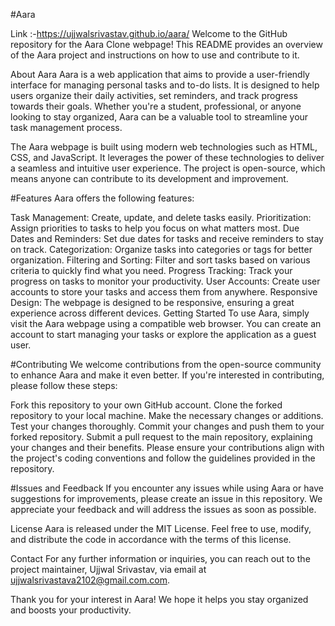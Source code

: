 #Aara

Link :-https://ujjwalsrivastav.github.io/aara/
Welcome to the GitHub repository for the Aara Clone webpage! This README provides an overview of the Aara project and instructions on how to use and contribute to it.

About Aara
Aara is a web application that aims to provide a user-friendly interface for managing personal tasks and to-do lists. It is designed to help users organize their daily activities, set reminders, and track progress towards their goals. Whether you're a student, professional, or anyone looking to stay organized, Aara can be a valuable tool to streamline your task management process.

The Aara webpage is built using modern web technologies such as HTML, CSS, and JavaScript. It leverages the power of these technologies to deliver a seamless and intuitive user experience. The project is open-source, which means anyone can contribute to its development and improvement.

#Features
Aara offers the following features:

Task Management: Create, update, and delete tasks easily.
Prioritization: Assign priorities to tasks to help you focus on what matters most.
Due Dates and Reminders: Set due dates for tasks and receive reminders to stay on track.
Categorization: Organize tasks into categories or tags for better organization.
Filtering and Sorting: Filter and sort tasks based on various criteria to quickly find what you need.
Progress Tracking: Track your progress on tasks to monitor your productivity.
User Accounts: Create user accounts to store your tasks and access them from anywhere.
Responsive Design: The webpage is designed to be responsive, ensuring a great experience across different devices.
Getting Started
To use Aara, simply visit the Aara webpage using a compatible web browser. You can create an account to start managing your tasks or explore the application as a guest user.

#Contributing
We welcome contributions from the open-source community to enhance Aara and make it even better. If you're interested in contributing, please follow these steps:

Fork this repository to your own GitHub account.
Clone the forked repository to your local machine.
Make the necessary changes or additions.
Test your changes thoroughly.
Commit your changes and push them to your forked repository.
Submit a pull request to the main repository, explaining your changes and their benefits.
Please ensure your contributions align with the project's coding conventions and follow the guidelines provided in the repository.

#Issues and Feedback
If you encounter any issues while using Aara or have suggestions for improvements, please create an issue in this repository. We appreciate your feedback and will address the issues as soon as possible.

License
Aara is released under the MIT License. Feel free to use, modify, and distribute the code in accordance with the terms of this license.

Contact
For any further information or inquiries, you can reach out to the project maintainer, Ujjwal Srivastav, via email at ujjwalsrivastava2102@gmail.com.com.

Thank you for your interest in Aara! We hope it helps you stay organized and boosts your productivity.
